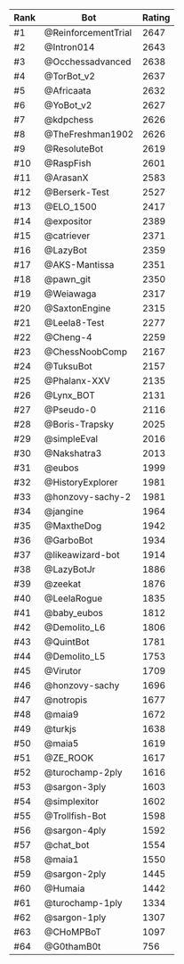 Rank|Bot|Rating
---|---|---
#1|@ReinforcementTrial|2647
#2|@Intron014|2643
#3|@Occhessadvanced|2638
#4|@TorBot_v2|2637
#5|@Africaata|2632
#6|@YoBot_v2|2627
#7|@kdpchess|2626
#8|@TheFreshman1902|2626
#9|@ResoluteBot|2619
#10|@RaspFish|2601
#11|@ArasanX|2583
#12|@Berserk-Test|2527
#13|@ELO_1500|2417
#14|@expositor|2389
#15|@catriever|2371
#16|@LazyBot|2359
#17|@AKS-Mantissa|2351
#18|@pawn_git|2350
#19|@Weiawaga|2317
#20|@SaxtonEngine|2315
#21|@Leela8-Test|2277
#22|@Cheng-4|2259
#23|@ChessNoobComp|2167
#24|@TuksuBot|2157
#25|@Phalanx-XXV|2135
#26|@Lynx_BOT|2131
#27|@Pseudo-0|2116
#28|@Boris-Trapsky|2025
#29|@simpleEval|2016
#30|@Nakshatra3|2013
#31|@eubos|1999
#32|@HistoryExplorer|1981
#33|@honzovy-sachy-2|1981
#34|@jangine|1964
#35|@MaxtheDog|1942
#36|@GarboBot|1934
#37|@likeawizard-bot|1914
#38|@LazyBotJr|1886
#39|@zeekat|1876
#40|@LeelaRogue|1835
#41|@baby_eubos|1812
#42|@Demolito_L6|1806
#43|@QuintBot|1781
#44|@Demolito_L5|1753
#45|@Virutor|1709
#46|@honzovy-sachy|1696
#47|@notropis|1677
#48|@maia9|1672
#49|@turkjs|1638
#50|@maia5|1619
#51|@ZE_ROOK|1617
#52|@turochamp-2ply|1616
#53|@sargon-3ply|1603
#54|@simplexitor|1602
#55|@Trollfish-Bot|1598
#56|@sargon-4ply|1592
#57|@chat_bot|1554
#58|@maia1|1550
#59|@sargon-2ply|1445
#60|@Humaia|1442
#61|@turochamp-1ply|1334
#62|@sargon-1ply|1307
#63|@CHoMPBoT|1097
#64|@G0thamB0t|756
